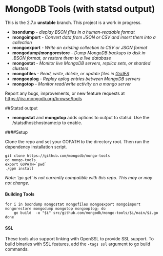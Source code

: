 # MongoDB Tools (with statsd output)

This is the 2.7.x **unstable** branch. This project is a work in progress.
 
 - **bsondump** - _display BSON files in a human-readable format_
 - **mongoimport** - _Convert data from JSON or CSV and insert them into a collection_
 - **mongoexport** - _Write an existing collection to CSV or JSON format_
 - **mongodump/mongorestore** - _Dump MongoDB backups to disk in .BSON format, or restore them to a live database_
 - **mongostat** - _Monitor live MongoDB servers, replica sets, or sharded clusters_
 - **mongofiles** - _Read, write, delete, or update files in [GridFS](http://docs.mongodb.org/manual/core/gridfs/)_
 - **mongooplog** - _Replay oplog entries between MongoDB servers_
 - **mongotop** - _Monitor read/write activity on a mongo server_

Report any bugs, improvements, or new feature requests at https://jira.mongodb.org/browse/tools

##Statsd output

- **mongostat** and **mongotop** adds options to output to statsd. Use the /statsdhost:hostname:ip to enable.
 
####Setup

Clone the repo and set your GOPATH to the directory root. Then run the dependency installation script.

```
git clone https://github.com/mongodb/mongo-tools
cd mongo-tools
export GOPATH=`pwd`
./gpm install
```

_Note: 'go get' is not currently compatible with this repo. This may or may not change._

#### Building Tools

```
for i in bsondump mongostat mongofiles mongoexport mongoimport mongorestore mongodump mongotop mongooplog; do
    go build  -o "$i" src/github.com/mongodb/mongo-tools/$i/main/$i.go
done
```

#### SSL

These tools also support linking with OpenSSL to provide SSL support. To build binaries with SSL features, add the `-tags ssl` argument to go build commands.

